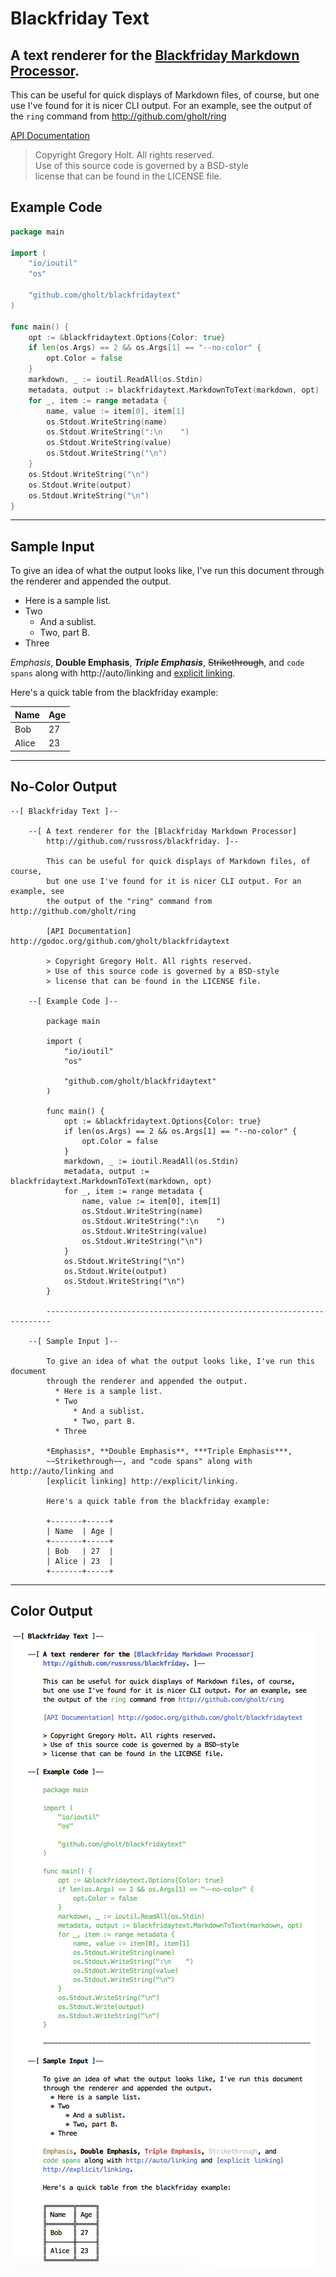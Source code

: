 # Blackfriday Text
## A text renderer for the [Blackfriday Markdown Processor](http://github.com/russross/blackfriday).

This can be useful for quick displays of Markdown files, of course, but one use
I've found for it is nicer CLI output. For an example, see the output of the
`ring` command from http://github.com/gholt/ring

[API Documentation](http://godoc.org/github.com/gholt/blackfridaytext)

> Copyright Gregory Holt. All rights reserved.  
> Use of this source code is governed by a BSD-style  
> license that can be found in the LICENSE file.

## Example Code

```go
package main

import (
    "io/ioutil"
    "os"

    "github.com/gholt/blackfridaytext"
)

func main() {
    opt := &blackfridaytext.Options{Color: true}
    if len(os.Args) == 2 && os.Args[1] == "--no-color" {
        opt.Color = false
    }
    markdown, _ := ioutil.ReadAll(os.Stdin)
    metadata, output := blackfridaytext.MarkdownToText(markdown, opt)
    for _, item := range metadata {
        name, value := item[0], item[1]
        os.Stdout.WriteString(name)
        os.Stdout.WriteString(":\n    ")
        os.Stdout.WriteString(value)
        os.Stdout.WriteString("\n")
    }
    os.Stdout.WriteString("\n")
    os.Stdout.Write(output)
    os.Stdout.WriteString("\n")
}
```

---

## Sample Input

To give an idea of what the output looks like, I've run this document through
the renderer and appended the output.

 *  Here is a sample list.
 *  Two
     *  And a sublist.
     *  Two, part B.
 *  Three

*Emphasis*, **Double Emphasis**, ***Triple Emphasis***, ~~Strikethrough~~, and `code spans` along with http://auto/linking and [explicit linking](http://explicit/linking).

Here's a quick table from the blackfriday example:

Name  | Age
------|----
Bob   | 27
Alice | 23

---

## No-Color Output

```
--[ Blackfriday Text ]--

    --[ A text renderer for the [Blackfriday Markdown Processor]
        http://github.com/russross/blackfriday. ]--

        This can be useful for quick displays of Markdown files, of course,
        but one use I've found for it is nicer CLI output. For an example, see
        the output of the "ring" command from http://github.com/gholt/ring

        [API Documentation] http://godoc.org/github.com/gholt/blackfridaytext

        > Copyright Gregory Holt. All rights reserved.
        > Use of this source code is governed by a BSD-style
        > license that can be found in the LICENSE file.

    --[ Example Code ]--

        package main

        import (
            "io/ioutil"
            "os"

            "github.com/gholt/blackfridaytext"
        )

        func main() {
            opt := &blackfridaytext.Options{Color: true}
            if len(os.Args) == 2 && os.Args[1] == "--no-color" {
                opt.Color = false
            }
            markdown, _ := ioutil.ReadAll(os.Stdin)
            metadata, output := blackfridaytext.MarkdownToText(markdown, opt)
            for _, item := range metadata {
                name, value := item[0], item[1]
                os.Stdout.WriteString(name)
                os.Stdout.WriteString(":\n    ")
                os.Stdout.WriteString(value)
                os.Stdout.WriteString("\n")
            }
            os.Stdout.WriteString("\n")
            os.Stdout.Write(output)
            os.Stdout.WriteString("\n")
        }

        -----------------------------------------------------------------------

    --[ Sample Input ]--

        To give an idea of what the output looks like, I've run this document
        through the renderer and appended the output.
          * Here is a sample list.
          * Two
              * And a sublist.
              * Two, part B.
          * Three

        *Emphasis*, **Double Emphasis**, ***Triple Emphasis***,
        ~~Strikethrough~~, and "code spans" along with http://auto/linking and
        [explicit linking] http://explicit/linking.

        Here's a quick table from the blackfriday example:

        +-------+-----+
        | Name  | Age |
        +-------+-----+
        | Bob   | 27  |
        | Alice | 23  |
        +-------+-----+
```

---

## Color Output

![](screenshot.png)
